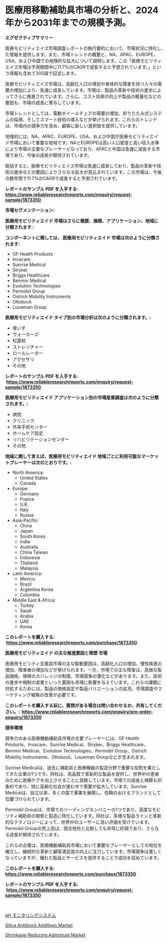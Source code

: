 <p><h1>医療用移動補助具市場の分析と、2024年から2031年までの規模予測。</h1></p><p><strong>エグゼクティブサマリー</strong></p>
<p><p>医療モビリティエイズ市場調査レポートの執行要約において、市場状況に特化した情報を提供します。また、市場トレンドの概要と、NA、APAC、EUROPE、USA、および中国での地理的な拡大について説明します。この「医療モビリティエイズ市場は予測期間中に11.7%のCAGRで成長すると予想されています。」という情報も含めて300語で記述します。</p><p>医療モビリティエイズ市場は、高齢化人口の増加や身体的な障害を持つ人々の需要の増加により、急速に成長しています。市場は、製品の革新や技術の進歩によってさらに推進されています。さらに、コスト効率の向上や製品の軽量化などの要因も、市場の成長に寄与しています。</p><p>市場トレンドとしては、電動ホイールチェアの需要の増加、折りたたみ式システムの採用、そしてスマート技術の導入などが挙げられます。これらのトレンドは、市場内の競争力を高め、顧客に新しい選択肢を提供しています。</p><p>地理的には、NA、APAC、EUROPE、USA、および中国が医療モビリティエイド市場において重要な地域です。NAとEUROPEは高い人口密度と高い収入水準により市場の主要なプレーヤーとなっており、APACと中国は急速に成長する市場であり、今後の成長が期待されています。</p><p>総括すると、医療モビリティエイズ市場は急速に成長しており、製品の革新や技術の進歩などの要因によりさらなる拡大が見込まれています。この市場は、今後の数年間で11.7%のCAGRで成長すると予測されています。</p></p>
<p><strong>レポートのサンプル PDF を入手する: <a href="https://www.reliableresearchreports.com/enquiry/request-sample/1873350">https://www.reliableresearchreports.com/enquiry/request-sample/1873350</a></strong></p>
<p><strong>市場セグメンテーション:</strong></p>
<p><strong> 医療用モビリティエイド 市場はさらに概要、展開、アプリケーション、地域に分類されます :</strong></p>
<p><strong>コンポーネントに関しては、 医療用モビリティエイド 市場は次のように分類されます: &nbsp;</strong></p>
<p><ul><li>GF Health Products</li><li>Invacare</li><li>Sunrise Medical</li><li>Stryker</li><li>Briggs Healthcare</li><li>Benmor Medical</li><li>Evolution Technologies</li><li>Permobil Group</li><li>Ostrich Mobility Instruments</li><li>Ottobock</li><li>Louwman Group</li></ul></p>
<p><strong> 医療用モビリティエイド タイプ別の市場分析は次のように分類されます。:</strong></p>
<p><ul><li>車いす</li><li>ウォーカーズ</li><li>松葉杖</li><li>ストレッチャー</li><li>ロールレーター</li><li>アクセサリ</li><li>その他</li></ul></p>
<p><strong>レポートのサンプル PDF を入手する: &nbsp;<a href="https://www.reliableresearchreports.com/enquiry/request-sample/1873350">https://www.reliableresearchreports.com/enquiry/request-sample/1873350</a></strong></p>
<p><strong> 医療用モビリティエイド アプリケーション別の市場産業調査は次のように分類されます。:</strong></p>
<p><ul><li>病院</li><li>クリニック</li><li>外来手術センター</li><li>ホームケア設定</li><li>リハビリテーションセンター</li><li>その他</li></ul></p>
<p><strong>地域に関して言えば、医療用モビリティエイド 地域ごとに利用可能なマーケットプレーヤーは次のとおりです。:</strong></p>
<p><ul>
    <li>
        North America:
        <ul>
            <li>United States</li>
            <li>Canada</li>
        </ul>
    </li>
    <li>
        Europe:
        <ul>
            <li>Germany</li>
            <li>France</li>
            <li>U.K.</li>
            <li>Italy</li>
            <li>Russia</li>
        </ul>
    </li>
    <li>
        Asia-Pacific:
        <ul>
            <li>China</li>
            <li>Japan</li>
            <li>South Korea</li>
            <li>India</li>
            <li>Australia</li>
            <li>China Taiwan</li>
            <li>Indonesia</li>
            <li>Thailand</li>
            <li>Malaysia</li>
        </ul>
    </li>
    <li>
        Latin America:
        <ul>
            <li>Mexico</li>
            <li>Brazil</li>
            <li>Argentina Korea</li>
            <li>Colombia</li>
        </ul>
    </li>
    <li>
        Middle East & Africa:
        <ul>
            <li>Turkey</li>
            <li>Saudi</li>
            <li>Arabia</li>
            <li>UAE</li>
            <li>Korea</li>
        </ul>
    </li>
    </ul></p>
<p><strong>このレポートを購入する: &nbsp;<a href="https://www.reliableresearchreports.com/purchase/1873350">https://www.reliableresearchreports.com/purchase/1873350</a></strong></p>
<p><strong>医療用モビリティエイド の主な推進要因と障壁 市場</strong></p>
<p><p>医療用モビリティ支援具市場の主な駆動要因は、高齢化人口の増加、慢性疾患の増加、障害者の増加などが挙げられます。一方、市場での主な障害は、高価な製品価格、保険のカバレッジの制限、市場競争の激化などがあります。また、技術の進歩や規制の変更といった要因も市場に影響を与えています。これらの課題に対処するためには、製品の価格設定や製品バリエーションの拡充、市場調査やマーケティング戦略の改善が必要です。</p></p>
<p><strong>このレポートを購入する前に、質問がある場合は問い合わせるか、共有してください。:&nbsp; <a href="https://www.reliableresearchreports.com/enquiry/pre-order-enquiry/1873350">https://www.reliableresearchreports.com/enquiry/pre-order-enquiry/1873350</a></strong></p>
<p><strong>競争環境</strong></p>
<p><p>競争力のある医療機動補助具市場の主要プレーヤーには、GF Health Products、Invacare、Sunrise Medical、Stryker、Briggs Healthcare、Benmor Medical、Evolution Technologies、Permobil Group、Ostrich Mobility Instruments、Ottobock、Louwman Groupなどが含まれます。</p><p>Sunrise Medicalは、過去に補助具と医療機器の製造分野で重要な役割を果たしてきた企業の1つです。同社は、高品質で革新的な製品を提供し、世界中の患者のために医療ケアを向上させることに貢献しています。市場での成長と規模も印象的であり、特に高齢化社会が進む中で需要が拡大しています。Sunrise Medicalは、設立以来、多くの国で事業を展開し、信頼のおけるブランドとして位置づけられています。</p><p>Permobil Groupは、市場でのリーディングカンパニーの1つであり、高度なモビリティ補助具の開発と製造に特化しています。同社は、多様な製品ラインと革新的なテクノロジーによって、世界中のユーザーに高い評価を受けています。Permobil Groupの売上高は、競合他社と比較しても非常に好調であり、さらなる成長が期待されています。</p><p>これらの企業は、医療機動補助具市場において重要なプレーヤーとしての地位を確立し、継続的な革新と顧客満足度の向上に注力しています。市場競争は激しくなっていますが、優れた製品とサービスを提供することで成功を収めています。</p></p>
<p><strong>このレポートを購入する: &nbsp; <a href="https://www.reliableresearchreports.com/purchase/1873350">https://www.reliableresearchreports.com/purchase/1873350</a></strong></p>
<p><strong>レポートのサンプル PDF を入手する: &nbsp;<a href="https://www.reliableresearchreports.com/enquiry/request-sample/1873350">https://www.reliableresearchreports.com/enquiry/request-sample/1873350</a></strong><strong></strong></p>
<p>&nbsp;</p>
<p><p><a href="https://medium.com/@gregoriookeefe2023/ph%E3%83%A2%E3%83%8B%E3%82%BF%E3%83%AA%E3%83%B3%E3%82%B0%E3%82%B7%E3%82%B9%E3%83%86%E3%83%A0%E5%B8%82%E5%A0%B4-2031%E5%B9%B4%E3%81%BE%E3%81%A7%E3%81%AE%E6%88%90%E5%8A%9F%E3%81%AE%E3%83%93%E3%82%B8%E3%83%8D%E3%82%B9%E6%88%A6%E7%95%A5%E3%81%AE%E9%8D%B5-dd16560d3339">pH モニタリングシステム</a></p><p><a href="https://github.com/arionmp/Market-Research-Report-List-2/blob/main/silica-antiblock-additives-market.md">Silica Antiblock Additives Market</a></p><p><a href="https://github.com/markusgodoy/Market-Research-Report-List-2/blob/main/shrinkage-reducing-admixture-market.md">Shrinkage-Reducing Admixture Market</a></p></p>